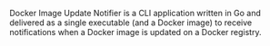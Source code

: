Docker Image Update Notifier is a CLI application written in Go and delivered as a single executable (and a Docker image) to receive notifications when a Docker image is updated on a Docker registry.
